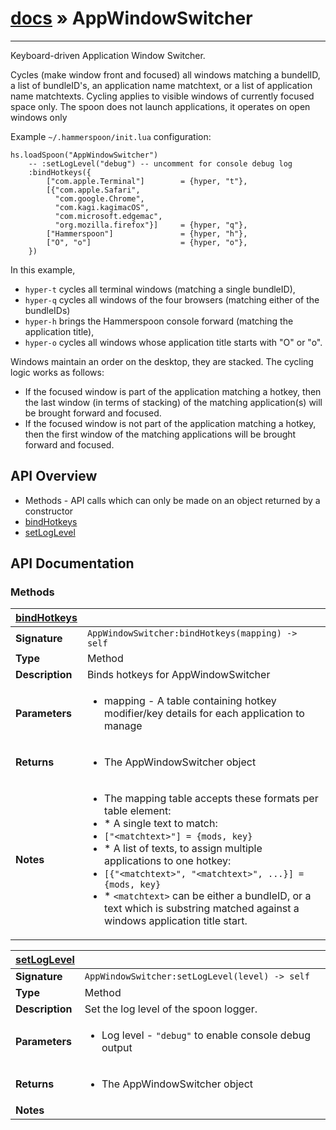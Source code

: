 # [docs](index.md) » AppWindowSwitcher
---

Keyboard-driven Application Window Switcher.

Cycles (make window front and focused) all windows matching a 
bundelID, a list of bundleID's, an application name matchtext, 
or a list of application name matchtexts. Cycling applies to 
visible windows of currently focused space only. The spoon does 
not launch applications, it operates on open windows only

Example `~/.hammerspoon/init.lua` configuration:

```
hs.loadSpoon("AppWindowSwitcher")
    -- :setLogLevel("debug") -- uncomment for console debug log
    :bindHotkeys({
        ["com.apple.Terminal"]        = {hyper, "t"},
        [{"com.apple.Safari",
          "com.google.Chrome",
          "com.kagi.kagimacOS",
          "com.microsoft.edgemac", 
          "org.mozilla.firefox"}]     = {hyper, "q"},
        ["Hammerspoon"]               = {hyper, "h"},
        ["O", "o"]                    = {hyper, "o"},
    })
```
In this example, 
* `hyper-t` cycles all terminal windows (matching a single bundleID),
* `hyper-q` cycles all windows of the four browsers (matching either 
  of the bundleIDs)
* `hyper-h` brings the Hammerspoon console forward (matching the 
  application title),
* `hyper-o` cycles all windows whose application title starts 
  with "O" or "o".

Windows maintain an order on the desktop, they are stacked. 
The cycling logic works as follows:
* If the focused window is part of the application matching a hotkey,
  then the last window (in terms of stacking) of the matching 
  application(s) will be brought forward and focused.
* If the focused window is not part of the application matching a
  hotkey, then the first window of the matching applications will be
  brought forward and focused.

## API Overview
* Methods - API calls which can only be made on an object returned by a constructor
 * [bindHotkeys](#bindHotkeys)
 * [setLogLevel](#setLogLevel)

## API Documentation

### Methods

| [bindHotkeys](#bindHotkeys)         |                                                                                     |
| --------------------------------------------|-------------------------------------------------------------------------------------|
| **Signature**                               | `AppWindowSwitcher:bindHotkeys(mapping) -> self`                                                                    |
| **Type**                                    | Method                                                                     |
| **Description**                             | Binds hotkeys for AppWindowSwitcher                                                                     |
| **Parameters**                              | <ul><li>mapping - A table containing hotkey modifier/key details for each application to manage</li></ul> |
| **Returns**                                 | <ul><li>The AppWindowSwitcher object</li></ul>          |
| **Notes**                                   | <ul><li>The mapping table accepts these formats per table element:</li><li>* A single text to match:</li><li>  `["<matchtext>"] = {mods, key}` </li><li>* A list of texts, to assign multiple applications to one hotkey:</li><li>  `[{"<matchtext>", "<matchtext>", ...}] = {mods, key}`</li><li>* `<matchtext>` can be either a bundleID, or a text which is substring matched against a windows application title start. </li></ul>                |

| [setLogLevel](#setLogLevel)         |                                                                                     |
| --------------------------------------------|-------------------------------------------------------------------------------------|
| **Signature**                               | `AppWindowSwitcher:setLogLevel(level) -> self`                                                                    |
| **Type**                                    | Method                                                                     |
| **Description**                             | Set the log level of the spoon logger.                                                                     |
| **Parameters**                              | <ul><li>Log level - `"debug"` to enable console debug output</li></ul> |
| **Returns**                                 | <ul><li>The AppWindowSwitcher object</li></ul>          |
| **Notes**                                   | <ul></ul>                |

